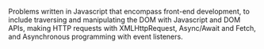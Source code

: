 Problems written in Javascript that encompass front-end development, to include traversing and manipulating the DOM with Javascript and DOM APIs, making HTTP requests with XMLHttpRequest, Async/Await and Fetch, and Asynchronous programming with event listeners.